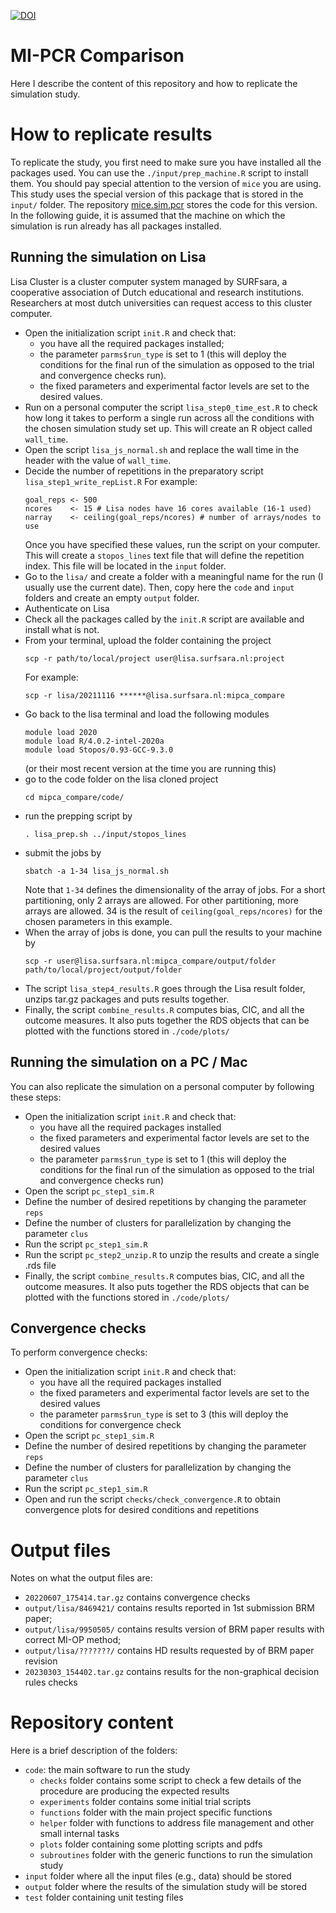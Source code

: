 [![DOI](https://zenodo.org/badge/DOI/10.5281/zenodo.7529273.svg)](https://doi.org/10.5281/zenodo.7529273)

# MI-PCR Comparison

Here I describe the content of this repository and how to replicate the simulation study.

# How to replicate results

To replicate the study, you first need to make sure you have installed all the packages used.
You can use the `./input/prep_machine.R` script to install them.
You should pay special attention to the version of `mice` you are using. This study uses the special version of this package that is stored in the `input/` folder. The repository [mice.sim.pcr](https://github.com/EdoardoCostantini/mice.sim.pcr/tree/master) stores the code for this version.
In the following guide, it is assumed that the machine on which the simulation is run already has all packages installed.

## Running the simulation on Lisa

Lisa Cluster is a cluster computer system managed by SURFsara, a cooperative association of Dutch educational and
research institutions.
Researchers at most dutch universities can request access to this cluster computer.

- Open the initialization script `init.R` and check that:
  - you have all the required packages installed;
  - the parameter `parms$run_type` is set to 1 (this will deploy the conditions for the final run of the simulation
    as opposed to the trial and convergence checks run). 
  - the fixed parameters and experimental factor levels are set to the desired values.
- Run on a personal computer the script `lisa_step0_time_est.R` to check how long it takes
  to perform a single run across all the conditions with the chosen simulation study set up.
  This will create an R object called `wall_time`.
- Open the script `lisa_js_normal.sh` and replace the wall time in the header with the value
  of `wall_time`.
- Decide the number of repetitions in the preparatory script `lisa_step1_write_repList.R`
  For example:
  ```
  goal_reps <- 500 
  ncores    <- 15 # Lisa nodes have 16 cores available (16-1 used)
  narray    <- ceiling(goal_reps/ncores) # number of arrays/nodes to use 
  ```
  Once you have specified these values, run the script on your computer. 
  This will create a `stopos_lines` text file that will define the repetition index.
  This file will be located in the `input` folder.
- Go to the `lisa/` and create a folder with a meaningful name for the run (I usually use the 
  current date). Then, copy here the `code` and `input` folders and create an empty `output` 
  folder.
- Authenticate on Lisa
- Check all the packages called by the `init.R` script are available and install what is not.
- From your terminal, upload the folder containing the project
  ```
  scp -r path/to/local/project user@lisa.surfsara.nl:project
  ```
  For example:
  ```
  scp -r lisa/20211116 ******@lisa.surfsara.nl:mipca_compare
  ```
- Go back to the lisa terminal and load the following modules
  ```
  module load 2020
  module load R/4.0.2-intel-2020a
  module load Stopos/0.93-GCC-9.3.0  
  ```
  (or their most recent version at the time you are running this)
- go to the code folder on the lisa cloned project
  ``` 
  cd mipca_compare/code/ 
  ```
- run the prepping script by
  ```
  . lisa_prep.sh ../input/stopos_lines 
  ```
- submit the jobs by
  ```
  sbatch -a 1-34 lisa_js_normal.sh 
  ```
  Note that `1-34` defines the dimensionality of the array of jobs. 
  For a short partitioning, only 2 arrays are allowed.
  For other partitioning, more arrays are allowed.
  34 is the result of `ceiling(goal_reps/ncores)` for the chosen parameters in this example.
- When the array of jobs is done, you can pull the results to your machine by
  ```
  scp -r user@lisa.surfsara.nl:mipca_compare/output/folder path/to/local/project/output/folder
  ```
- The script `lisa_step4_results.R` goes through the Lisa result folder, unzips tar.gz
  packages and puts results together.
- Finally, the script `combine_results.R` computes bias, CIC, and all the outcome measures. 
  It also puts together the RDS objects that can be plotted with the functions stored in `./code/plots/`

## Running the simulation on a PC / Mac

You can also replicate the simulation on a personal computer by following these steps: 

- Open the initialization script `init.R` and check that:
  - you have all the required packages installed
  - the fixed parameters and experimental factor levels are set to the desired values
  - the parameter `parms$run_type` is set to 1 (this will deploy the conditions for the final run of the simulation as opposed to the trial and convergence checks run)
- Open the script `pc_step1_sim.R`
- Define the number of desired repetitions by changing the parameter `reps`
- Define the number of clusters for parallelization by changing the parameter `clus`
- Run the script `pc_step1_sim.R`
- Run the script `pc_step2_unzip.R` to unzip the results and create a single .rds file
- Finally, the script `combine_results.R` computes bias, CIC, and all the outcome measures. 
  It also puts together the RDS objects that can be plotted with the functions stored in `./code/plots/`
  
## Convergence checks

To perform convergence checks:

- Open the initialization script `init.R` and check that:
  - you have all the required packages installed
  - the fixed parameters and experimental factor levels are set to the desired values
  - the parameter `parms$run_type` is set to 3 (this will deploy the conditions for convergence check
- Open the script `pc_step1_sim.R`
- Define the number of desired repetitions by changing the parameter `reps`
- Define the number of clusters for parallelization by changing the parameter `clus`
- Run the script `pc_step1_sim.R`
- Open and run the script `checks/check_convergence.R` to obtain convergence plots for desired conditions and repetitions

# Output files

Notes on what the output files are:
- `20220607_175414.tar.gz` contains convergence checks
- `output/lisa/8469421/` contains results reported in 1st submission BRM paper;
- `output/lisa/9950505/` contains results version of BRM paper results with correct MI-OP method;
- `output/lisa/???????/` contains HD results requested by of BRM paper revision
- `20230303_154402.tar.gz` contains results for the non-graphical decision rules checks

# Repository content

Here is a brief description of the folders:
- `code`: the main software to run the study
  - `checks` folder contains some script to check a few details of the procedure are producing the expected results
  - `experiments` folder contains some initial trial scripts
  - `functions` folder with the main project specific functions
  - `helper` folder with functions to address file management and other small internal tasks 
  - `plots` folder containing some plotting scripts and pdfs
  - `subroutines` folder with the generic functions to run the simulation study
- `input` folder where all the input files (e.g., data) should be stored
- `output` folder where the results of the simulation study will be stored
- `test` folder containing unit testing files